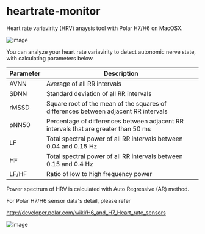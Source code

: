 # heartrate-monitor

Heart rate variavirity (HRV) anaysis tool with Polar H7/H6 on MacOSX.

![image](http://narr.jp/private/miyoshi/heartrate_monitor/hrv_screen1.png)

You can analyze your heart rate variavirity to detect autonomic nerve state, with calculating parameters below.

| Parameter | Description                                                                         |
|-----------|-------------------------------------------------------------------------------------|
| AVNN      | Average of all RR intervals                                                         |
| SDNN      | Standard deviation of all RR intervals                                              |
| rMSSD     | Square root of the mean of the squares of differences between adjacent RR intervals |
| pNN50     | Percentage of differences between adjacent RR intervals that are greater than 50 ms |
| LF        | Total spectral power of all RR intervals between 0.04 and 0.15 Hz                   |
| HF        | Total spectral power of all RR intervals between 0.15 and 0.4 Hz                    |
| LF/HF     | Ratio of low to high frequency power                                                |

Power spectrum of HRV is calculated with Auto Regressive (AR) method.

For Polar H7/H6 sensor data's detail, please refer

http://developer.polar.com/wiki/H6_and_H7_Heart_rate_sensors

![image](http://narr.jp/private/miyoshi/heartrate_monitor/polar_h7.jpg)
